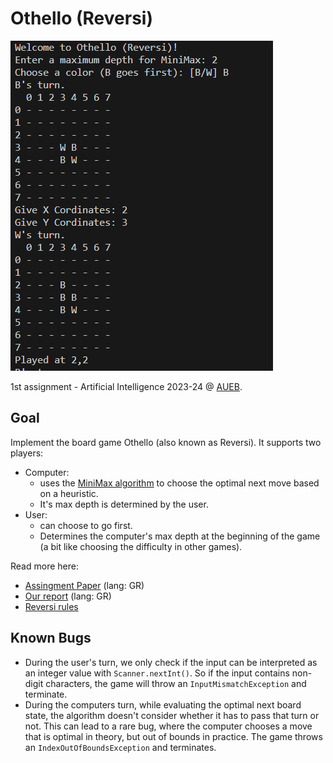Othello (Reversi)
=================
![Preview](screenshots/Screenshot_2023-11-19_183647.png)

1st assignment - Artificial Intelligence 2023-24 @ [AUEB](https://aueb.gr).

Goal
----
Implement the board game Othello (also known as Reversi). It supports two
players:

* Computer:
  * uses the [MiniMax algorithm](https://en.wikipedia.org/wiki/Minimax) to
    choose the optimal next move based on a heuristic.
  * It's max depth is determined by the user.
* User:
  * can choose to go first.
  * Determines the computer's max depth at the beginning of the game (a bit
    like choosing the difficulty in other games).

Read more here:

* [Assingment Paper](ai_assignment1_description.pdf) (lang: GR)
* [Our report](report.pdf) (lang: GR)
* [Reversi rules](https://en.wikipedia.org/wiki/Reversi#Rules)

Known Bugs
----------
* During the user's turn, we only check if the input can be interpreted as an
  integer value with `Scanner.nextInt()`. So if the input contains non-digit
  characters, the game will throw an `InputMismatchException` and terminate.
* During the computers turn, while evaluating the optimal next board state, the
  algorithm doesn't consider whether it has to pass that turn or not. This can
  lead to a rare bug, where the computer chooses a move that is optimal in
  theory, but out of bounds in practice. The game throws an
  `IndexOutOfBoundsException` and terminates.

